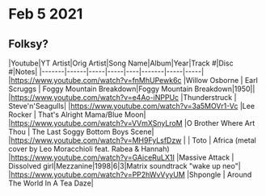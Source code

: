 # Feb 5 2021
## Folksy?
|Youtube|YT Artist|Orig Artist|Song Name|Album|Year|Track #|Disc #|Notes|
|-------|------|-----|-----|----|-------|-----|-----|
|https://www.youtube.com/watch?v=fnMhUPewk6c |Willow Osborne | Earl Scruggs | Foggy Mountain Breakdown|Foggy Mountain Breakdown|1950||
|https://www.youtube.com/watch?v=e4Ao-iNPPUc |Thunderstruck | Steve'n'Seagulls|
|https://www.youtube.com/watch?v=3a5MOVr1-Vc |Lee Rocker | That's Alright Mama/Blue Moon|
|https://www.youtube.com/watch?v=VVmXSnyLroM |O Brother Where Art Thou | The Last Soggy Bottom Boys Scene|
|https://www.youtube.com/watch?v=MH9FyLsfDzw | | Toto | Africa (metal cover by Leo Moracchioli feat. Rabea & Hannah)
|https://www.youtube.com/watch?v=GAiceRuLX1I |Massive Attack | Dissolved girl|Mezzanine|1998|6|3|Matrix soundtrack "wake up neo"|
|https://www.youtube.com/watch?v=PP2hWvVyyUM |Shpongle | Around The World In A Tea Daze|
